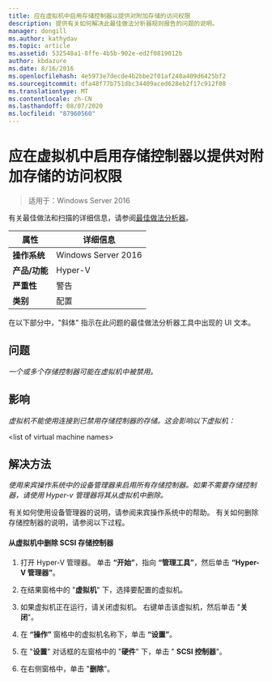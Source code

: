 ```yaml
---
title: 应在虚拟机中启用存储控制器以提供对附加存储的访问权限
description: 提供有关如何解决此最佳做法分析器规则报告的问题的说明。
manager: dongill
ms.author: kathydav
ms.topic: article
ms.assetid: 532548a1-8ffe-4b5b-902e-ed2f0819012b
author: kbdazure
ms.date: 8/16/2016
ms.openlocfilehash: 4e5973e7decde4b2bbe2f01af248a409d6425bf2
ms.sourcegitcommit: dfa48f77b751dbc34409aced628eb2f17c912f08
ms.translationtype: MT
ms.contentlocale: zh-CN
ms.lasthandoff: 08/07/2020
ms.locfileid: "87960560"
---
```

# <a name="storage-controllers-should-be-enabled-in-virtual-machines-to-provide-access-to-attached-storage"></a>应在虚拟机中启用存储控制器以提供对附加存储的访问权限

>适用于：Windows Server 2016

有关最佳做法和扫描的详细信息，请参阅[最佳做法分析器](https://go.microsoft.com/fwlink/?LinkId=122786)。

|属性|详细信息|
|-|-|
|**操作系统**|Windows Server 2016|
|**产品/功能**|Hyper-V|
|**严重性**|警告|
|**类别**|配置|

在以下部分中，"斜体" 指示在此问题的最佳做法分析器工具中出现的 UI 文本。

## <a name="issue"></a>问题

*一个或多个存储控制器可能在虚拟机中被禁用。*

## <a name="impact"></a>影响

*虚拟机不能使用连接到已禁用存储控制器的存储。这会影响以下虚拟机：*

\<list of virtual machine names>

## <a name="resolution"></a>解决方法

*使用来宾操作系统中的设备管理器来启用所有存储控制器。如果不需要存储控制器，请使用 Hyper-v 管理器将其从虚拟机中删除。*

有关如何使用设备管理器的说明，请参阅来宾操作系统中的帮助。 有关如何删除存储控制器的说明，请参阅以下过程。

#### <a name="to-remove-a-scsi-storage-controller-from-the-virtual-machine"></a>从虚拟机中删除 SCSI 存储控制器

1.  打开 Hyper-V 管理器。 单击 **“开始”**，指向 **“管理工具”**，然后单击 **“Hyper-V 管理器”**。

2.  在结果窗格中的 "**虚拟机**" 下，选择要配置的虚拟机。

3.  如果虚拟机正在运行，请关闭虚拟机。 右键单击该虚拟机，然后单击 "**关闭**"。

4.  在 **“操作”** 窗格中的虚拟机名称下，单击 **“设置”**。

5.  在 "**设置**" 对话框的左窗格中的 "**硬件**" 下，单击 " **SCSI 控制器**"。

6.  在右侧窗格中，单击 "**删除**"。



